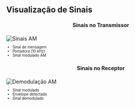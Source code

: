 ## Visualização de Sinais
<div class="grid-container" style="grid-template-columns: 1fr 1fr;">
  <div>
    <h4 style="text-align: center;">Sinais no Transmissor</h4>
    <img src="https://www.electronics-notes.com/images/amplitude-modulation-waveforms-am-01.svg" 
         alt="Sinais AM" style="max-height: 35vh;">
    <ul style="font-size: 0.7em;">
      <li>Sinal de mensagem</li>
      <li>Portadora (10 kHz)</li>
      <li>Sinal modulado AM</li>
    </ul>
  </div>
  <div>
    <h4 style="text-align: center;">Sinais no Receptor</h4>
    <img src="https://www.researchgate.net/publication/316806269/figure/fig1/AS:487839016849408@1493220739225/Waveforms-in-the-process-of-amplitude-demodulation.png" 
         alt="Demodulação AM" style="max-height: 35vh;">
    <ul style="font-size: 0.7em;">
      <li>Sinal modulado</li>
      <li>Envelope detectado</li>
      <li>Sinal demodulado</li>
    </ul>
  </div>
</div>

